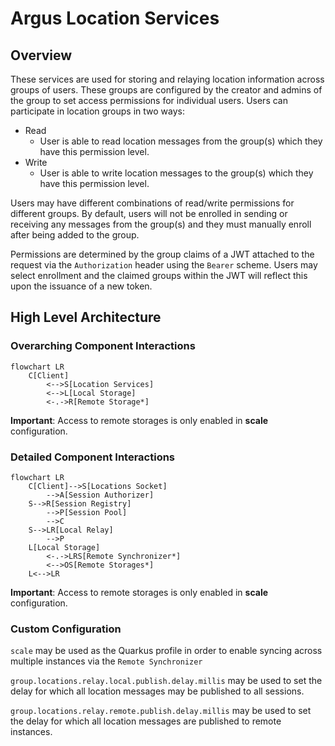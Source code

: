 # Argus Location Services

## Overview

These services are used for storing and relaying location information across
groups of users. These groups are configured by the creator and admins of the
group to set access permissions for individual users. Users can participate in
location groups in two ways:

- Read
    - User is able to read location messages from the group(s) which they have
      this permission level.
- Write
    - User is able to write location messages to the group(s) which they have
      this permission level.

Users may have different combinations of read/write permissions for different
groups. By default, users will not be enrolled in sending or receiving any
messages from the group(s) and they must manually enroll after being added to
the group.

Permissions are determined by the group claims of a JWT attached to the request
via the `Authorization` header using the `Bearer` scheme. Users may select
enrollment and the claimed groups within the JWT will reflect this upon the
issuance of a new token.

## High Level Architecture

### Overarching Component Interactions

```mermaid
flowchart LR
    C[Client]
        <-->S[Location Services]
        <-->L[Local Storage]
        <-.->R[Remote Storage*]
```

**Important**: Access to remote storages is only enabled in **scale**
configuration.

### Detailed Component Interactions

```mermaid
flowchart LR
    C[Client]-->S[Locations Socket]
        -->A[Session Authorizer]
    S-->R[Session Registry]
        -->P[Session Pool]
        -->C
    S-->LR[Local Relay]
        -->P
    L[Local Storage]
        <-.->LRS[Remote Synchronizer*]
        <-->OS[Remote Storages*]
    L<-->LR
```

**Important**: Access to remote storages is only enabled in **scale**
configuration.

### Custom Configuration

`scale`
may be used as the Quarkus profile in order to enable syncing across multiple
instances via the `Remote Synchronizer`

`group.locations.relay.local.publish.delay.millis`
may be used to set the delay for which all location messages may be published
to all sessions.

`group.locations.relay.remote.publish.delay.millis`
may be used to set the delay for which all location messages are published
to remote instances.
